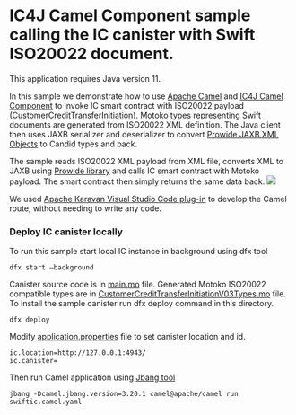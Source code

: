 # IC4J Camel Component sample calling the IC canister with Swift ISO20022 document.

This application requires Java version 11.

In this sample we demonstrate how to use [Apache Camel](https://camel.apache.org/) and [IC4J Camel Component](https://github.com/ic4j/ic4j-camel) to invoke IC smart contract with ISO20022 payload ([CustomerCreditTransferInitiation](https://www.iso20022.org/iso-20022-message-definitions)). 
Motoko types representing Swift documents are generated from ISO20022 XML definition. The Java client then uses JAXB serializer and deserializer to convert [Prowide JAXB XML Objects](https://github.com/prowide/prowide-iso20022) to Candid types and back.

The sample reads ISO20022 XML payload from XML file, converts XML to JAXB using [Prowide library](https://dev.prowidesoftware.com/SRU2022/) and calls IC smart contract with Motoko payload. The smart contract then simply returns the same data back.
![](VSCode.png)

We used [Apache Karavan Visual Studio Code plug-in](https://github.com/apache/camel-karavan) to develop the Camel route, without needing to write any code.


### Deploy IC canister locally 
To run this sample start local IC instance in background using dfx tool

```
dfx start –background
```

Canister source code is in [main.mo](main.mo) file. Generated Motoko ISO20022 compatible types are in [CustomerCreditTransferInitiationV03Types.mo](CustomerCreditTransferInitiationV03Types.mo) file. To install the sample canister run dfx deploy command in this directory.

```
dfx deploy
```

Modify [application.properties](application.properties) file to set canister location and id.

```
ic.location=http://127.0.0.1:4943/
ic.canister=
```

Then run Camel application using [Jbang tool](https://www.jbang.dev/)

```
jbang -Dcamel.jbang.version=3.20.1 camel@apache/camel run swiftic.camel.yaml 
```

